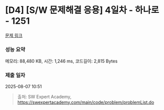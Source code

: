 # [D4] [S/W 문제해결 응용] 4일차 - 하나로 - 1251 

[문제 링크](https://swexpertacademy.com/main/code/problem/problemDetail.do?contestProbId=AV15StKqAQkCFAYD) 

### 성능 요약

메모리: 88,480 KB, 시간: 1,246 ms, 코드길이: 2,815 Bytes

### 제출 일자

2025-08-07 10:51



> 출처: SW Expert Academy, https://swexpertacademy.com/main/code/problem/problemList.do